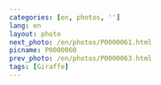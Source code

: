 ```yaml
---
categories: [en, photos, '']
lang: en
layout: photo
next_photo: /en/photos/P0000061.html
picname: P0000060
prev_photo: /en/photos/P0000063.html
tags: [Giraffe]
---
```

